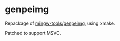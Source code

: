 # genpeimg

Repackage of [mingw-tools/genpeimg](https://github.com/mingw-w64/mingw-w64/tree/master/mingw-w64-tools/genpeimg), using xmake.

Patched to support MSVC.
